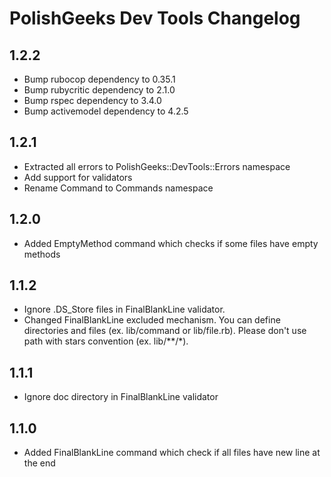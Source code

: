 # PolishGeeks Dev Tools Changelog

## 1.2.2
- Bump rubocop dependency to 0.35.1
- Bump rubycritic dependency to 2.1.0
- Bump rspec dependency to 3.4.0
- Bump activemodel dependency to 4.2.5

## 1.2.1
- Extracted all errors to PolishGeeks::DevTools::Errors namespace
- Add support for validators
- Rename Command to Commands namespace

## 1.2.0
- Added EmptyMethod command which checks if some files have empty methods

## 1.1.2

- Ignore .DS_Store files in FinalBlankLine validator.
- Changed FinalBlankLine excluded mechanism. You can define directories and files (ex. lib/command or lib/file.rb). Please don't use path with stars convention (ex. lib/**/*).

## 1.1.1

- Ignore doc directory in FinalBlankLine validator

## 1.1.0

- Added FinalBlankLine command which check if all files have new line at the end
